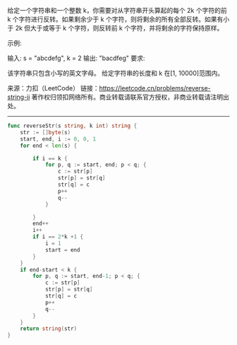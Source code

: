 给定一个字符串和一个整数 k，你需要对从字符串开头算起的每个 2k 个字符的前 k 个字符进行反转。如果剩余少于 k 个字符，则将剩余的所有全部反转。如果有小于 2k 但大于或等于 k 个字符，则反转前 k 个字符，并将剩余的字符保持原样。

示例:

输入: s = "abcdefg", k = 2
输出: "bacdfeg"
要求:

该字符串只包含小写的英文字母。
给定字符串的长度和 k 在[1, 10000]范围内。

来源：力扣（LeetCode）
链接：https://leetcode.cn/problems/reverse-string-ii
著作权归领扣网络所有。商业转载请联系官方授权，非商业转载请注明出处。

---

```go
func reverseStr(s string, k int) string {
	str := []byte(s)
	start, end, i := 0, 0, 1
	for end < len(s) {

		if i == k {
			for p, q := start, end; p < q; {
				c := str[p]
				str[p] = str[q]
				str[q] = c
				p++
				q--
			}

		}
		end++
		i++
		if i == 2*k +1 {
			i = 1
			start = end
		}
	}
    if end-start < k {
		for p, q := start, end-1; p < q; {
			c := str[p]
			str[p] = str[q]
			str[q] = c
			p++
			q--
		}
	}
	return string(str)
}
```
